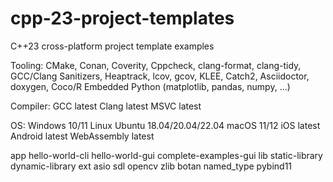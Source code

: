# cpp-23-project-templates
C++23 cross-platform project template examples

Tooling:
CMake, Conan, Coverity, Cppcheck, clang-format, clang-tidy, 
GCC/Clang Sanitizers, Heaptrack, lcov, gcov, KLEE, Catch2, 
Asciidoctor, doxygen, Coco/R
Embedded Python (matplotlib, pandas, numpy, ...)

Compiler:
  GCC latest
  Clang latest
  MSVC latest

OS:
  Windows 10/11
  Linux Ubuntu 18.04/20.04/22.04
  macOS 11/12
  iOS latest
  Android latest
  WebAssembly latest

app
  hello-world-cli
  hello-world-gui
  complete-examples-gui
lib
  static-library
  dynamic-library
ext
  asio
  sdl
  opencv
  zlib
  botan
  named_type
  pybind11
  
  

